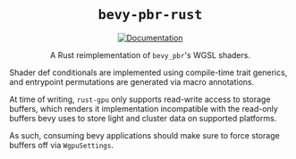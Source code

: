 <div align="center">

# `bevy-pbr-rust`

[![Documentation](https://img.shields.io/badge/docs-API-blue)](https://bevy-rust-gpu.github.io/bevy-pbr-rust/)

A Rust reimplementation of `bevy_pbr`'s WGSL shaders.

</div>

Shader def conditionals are implemented using compile-time trait generics, and entrypoint permutations are generated via macro annotations.

At time of writing, `rust-gpu` only supports read-write access to storage buffers,
which renders it implementation incompatible with the read-only buffers bevy uses to store light and cluster data on supported platforms.

As such, consuming bevy applications should make sure to force storage buffers off via `WgpuSettings`.

